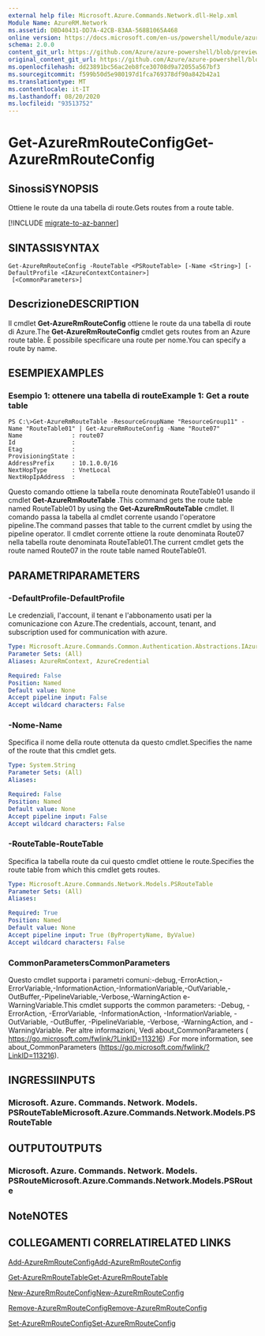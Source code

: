 ```yaml
---
external help file: Microsoft.Azure.Commands.Network.dll-Help.xml
Module Name: AzureRM.Network
ms.assetid: DBD40431-DD7A-42CB-83AA-568B1065A468
online version: https://docs.microsoft.com/en-us/powershell/module/azurerm.network/get-azurermrouteconfig
schema: 2.0.0
content_git_url: https://github.com/Azure/azure-powershell/blob/preview/src/ResourceManager/Network/Commands.Network/help/Get-AzureRmRouteConfig.md
original_content_git_url: https://github.com/Azure/azure-powershell/blob/preview/src/ResourceManager/Network/Commands.Network/help/Get-AzureRmRouteConfig.md
ms.openlocfilehash: dd23891bc56ac2eb8fce30708d9a72055a567bf3
ms.sourcegitcommit: f599b50d5e980197d1fca769378df90a842b42a1
ms.translationtype: MT
ms.contentlocale: it-IT
ms.lasthandoff: 08/20/2020
ms.locfileid: "93513752"
---
```

# <span data-ttu-id="efdb3-101">Get-AzureRmRouteConfig</span><span class="sxs-lookup"><span data-stu-id="efdb3-101">Get-AzureRmRouteConfig</span></span>

## <span data-ttu-id="efdb3-102">Sinossi</span><span class="sxs-lookup"><span data-stu-id="efdb3-102">SYNOPSIS</span></span>
<span data-ttu-id="efdb3-103">Ottiene le route da una tabella di route.</span><span class="sxs-lookup"><span data-stu-id="efdb3-103">Gets routes from a route table.</span></span>

[!INCLUDE [migrate-to-az-banner](../../includes/migrate-to-az-banner.md)]

## <span data-ttu-id="efdb3-104">SINTASSI</span><span class="sxs-lookup"><span data-stu-id="efdb3-104">SYNTAX</span></span>

```
Get-AzureRmRouteConfig -RouteTable <PSRouteTable> [-Name <String>] [-DefaultProfile <IAzureContextContainer>]
 [<CommonParameters>]
```

## <span data-ttu-id="efdb3-105">Descrizione</span><span class="sxs-lookup"><span data-stu-id="efdb3-105">DESCRIPTION</span></span>
<span data-ttu-id="efdb3-106">Il cmdlet **Get-AzureRmRouteConfig** ottiene le route da una tabella di route di Azure.</span><span class="sxs-lookup"><span data-stu-id="efdb3-106">The **Get-AzureRmRouteConfig** cmdlet gets routes from an Azure route table.</span></span>
<span data-ttu-id="efdb3-107">È possibile specificare una route per nome.</span><span class="sxs-lookup"><span data-stu-id="efdb3-107">You can specify a route by name.</span></span>

## <span data-ttu-id="efdb3-108">ESEMPI</span><span class="sxs-lookup"><span data-stu-id="efdb3-108">EXAMPLES</span></span>

### <span data-ttu-id="efdb3-109">Esempio 1: ottenere una tabella di route</span><span class="sxs-lookup"><span data-stu-id="efdb3-109">Example 1: Get a route table</span></span>
```
PS C:\>Get-AzureRmRouteTable -ResourceGroupName "ResourceGroup11" -Name "RouteTable01" | Get-AzureRmRouteConfig -Name "Route07"
Name              : route07
Id                : 
Etag              : 
ProvisioningState : 
AddressPrefix     : 10.1.0.0/16
NextHopType       : VnetLocal
NextHopIpAddress  :
```

<span data-ttu-id="efdb3-110">Questo comando ottiene la tabella route denominata RouteTable01 usando il cmdlet **Get-AzureRmRouteTable** .</span><span class="sxs-lookup"><span data-stu-id="efdb3-110">This command gets the route table named RouteTable01 by using the **Get-AzureRmRouteTable** cmdlet.</span></span>
<span data-ttu-id="efdb3-111">Il comando passa la tabella al cmdlet corrente usando l'operatore pipeline.</span><span class="sxs-lookup"><span data-stu-id="efdb3-111">The command passes that table to the current cmdlet by using the pipeline operator.</span></span>
<span data-ttu-id="efdb3-112">Il cmdlet corrente ottiene la route denominata Route07 nella tabella route denominata RouteTable01.</span><span class="sxs-lookup"><span data-stu-id="efdb3-112">The current cmdlet gets the route named Route07 in the route table named RouteTable01.</span></span>

## <span data-ttu-id="efdb3-113">PARAMETRI</span><span class="sxs-lookup"><span data-stu-id="efdb3-113">PARAMETERS</span></span>

### <span data-ttu-id="efdb3-114">-DefaultProfile</span><span class="sxs-lookup"><span data-stu-id="efdb3-114">-DefaultProfile</span></span>
<span data-ttu-id="efdb3-115">Le credenziali, l'account, il tenant e l'abbonamento usati per la comunicazione con Azure.</span><span class="sxs-lookup"><span data-stu-id="efdb3-115">The credentials, account, tenant, and subscription used for communication with azure.</span></span>

```yaml
Type: Microsoft.Azure.Commands.Common.Authentication.Abstractions.IAzureContextContainer
Parameter Sets: (All)
Aliases: AzureRmContext, AzureCredential

Required: False
Position: Named
Default value: None
Accept pipeline input: False
Accept wildcard characters: False
```

### <span data-ttu-id="efdb3-116">-Nome</span><span class="sxs-lookup"><span data-stu-id="efdb3-116">-Name</span></span>
<span data-ttu-id="efdb3-117">Specifica il nome della route ottenuta da questo cmdlet.</span><span class="sxs-lookup"><span data-stu-id="efdb3-117">Specifies the name of the route that this cmdlet gets.</span></span>

```yaml
Type: System.String
Parameter Sets: (All)
Aliases:

Required: False
Position: Named
Default value: None
Accept pipeline input: False
Accept wildcard characters: False
```

### <span data-ttu-id="efdb3-118">-RouteTable</span><span class="sxs-lookup"><span data-stu-id="efdb3-118">-RouteTable</span></span>
<span data-ttu-id="efdb3-119">Specifica la tabella route da cui questo cmdlet ottiene le route.</span><span class="sxs-lookup"><span data-stu-id="efdb3-119">Specifies the route table from which this cmdlet gets routes.</span></span>

```yaml
Type: Microsoft.Azure.Commands.Network.Models.PSRouteTable
Parameter Sets: (All)
Aliases:

Required: True
Position: Named
Default value: None
Accept pipeline input: True (ByPropertyName, ByValue)
Accept wildcard characters: False
```

### <span data-ttu-id="efdb3-120">CommonParameters</span><span class="sxs-lookup"><span data-stu-id="efdb3-120">CommonParameters</span></span>
<span data-ttu-id="efdb3-121">Questo cmdlet supporta i parametri comuni:-debug,-ErrorAction,-ErrorVariable,-InformationAction,-InformationVariable,-OutVariable,-OutBuffer,-PipelineVariable,-Verbose,-WarningAction e-WarningVariable.</span><span class="sxs-lookup"><span data-stu-id="efdb3-121">This cmdlet supports the common parameters: -Debug, -ErrorAction, -ErrorVariable, -InformationAction, -InformationVariable, -OutVariable, -OutBuffer, -PipelineVariable, -Verbose, -WarningAction, and -WarningVariable.</span></span> <span data-ttu-id="efdb3-122">Per altre informazioni, Vedi about_CommonParameters ( https://go.microsoft.com/fwlink/?LinkID=113216) .</span><span class="sxs-lookup"><span data-stu-id="efdb3-122">For more information, see about_CommonParameters (https://go.microsoft.com/fwlink/?LinkID=113216).</span></span>

## <span data-ttu-id="efdb3-123">INGRESSI</span><span class="sxs-lookup"><span data-stu-id="efdb3-123">INPUTS</span></span>

### <span data-ttu-id="efdb3-124">Microsoft. Azure. Commands. Network. Models. PSRouteTable</span><span class="sxs-lookup"><span data-stu-id="efdb3-124">Microsoft.Azure.Commands.Network.Models.PSRouteTable</span></span>

## <span data-ttu-id="efdb3-125">OUTPUT</span><span class="sxs-lookup"><span data-stu-id="efdb3-125">OUTPUTS</span></span>

### <span data-ttu-id="efdb3-126">Microsoft. Azure. Commands. Network. Models. PSRoute</span><span class="sxs-lookup"><span data-stu-id="efdb3-126">Microsoft.Azure.Commands.Network.Models.PSRoute</span></span>

## <span data-ttu-id="efdb3-127">Note</span><span class="sxs-lookup"><span data-stu-id="efdb3-127">NOTES</span></span>

## <span data-ttu-id="efdb3-128">COLLEGAMENTI CORRELATI</span><span class="sxs-lookup"><span data-stu-id="efdb3-128">RELATED LINKS</span></span>

[<span data-ttu-id="efdb3-129">Add-AzureRmRouteConfig</span><span class="sxs-lookup"><span data-stu-id="efdb3-129">Add-AzureRmRouteConfig</span></span>](./Add-AzureRmRouteConfig.md)

[<span data-ttu-id="efdb3-130">Get-AzureRmRouteTable</span><span class="sxs-lookup"><span data-stu-id="efdb3-130">Get-AzureRmRouteTable</span></span>](./Get-AzureRmRouteTable.md)

[<span data-ttu-id="efdb3-131">New-AzureRmRouteConfig</span><span class="sxs-lookup"><span data-stu-id="efdb3-131">New-AzureRmRouteConfig</span></span>](./New-AzureRmRouteConfig.md)

[<span data-ttu-id="efdb3-132">Remove-AzureRmRouteConfig</span><span class="sxs-lookup"><span data-stu-id="efdb3-132">Remove-AzureRmRouteConfig</span></span>](./Remove-AzureRmRouteConfig.md)

[<span data-ttu-id="efdb3-133">Set-AzureRmRouteConfig</span><span class="sxs-lookup"><span data-stu-id="efdb3-133">Set-AzureRmRouteConfig</span></span>](./Set-AzureRmRouteConfig.md)


